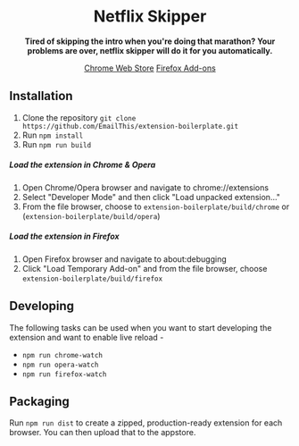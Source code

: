 <div align="center">
  <h1>
    Netflix Skipper  
  </h1>

  <p>
    <strong>Tired of skipping the intro when you're doing that marathon? Your problems are over, netflix skipper will do it for you automatically.</strong>
  </p>

  <a href="https://chrome.google.com/webstore/detail/netflix-skipper/llindiogmjfoecgpomeikmlfkjlknjef" >Chrome Web Store</a>
  <a href="https://addons.mozilla.org/en-US/firefox/addon/netflix-skipper/" >Firefox Add-ons</a>
</div>


## Installation
1. Clone the repository `git clone https://github.com/EmailThis/extension-boilerplate.git`
2. Run `npm install`
3. Run `npm run build`


##### Load the extension in Chrome & Opera
1. Open Chrome/Opera browser and navigate to chrome://extensions
2. Select "Developer Mode" and then click "Load unpacked extension..."
3. From the file browser, choose to `extension-boilerplate/build/chrome` or (`extension-boilerplate/build/opera`)


##### Load the extension in Firefox
1. Open Firefox browser and navigate to about:debugging
2. Click "Load Temporary Add-on" and from the file browser, choose `extension-boilerplate/build/firefox`


## Developing
The following tasks can be used when you want to start developing the extension and want to enable live reload - 

- `npm run chrome-watch`
- `npm run opera-watch`
- `npm run firefox-watch`


## Packaging
Run `npm run dist` to create a zipped, production-ready extension for each browser. You can then upload that to the appstore.

